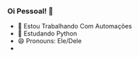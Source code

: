 ### Oi Pessoal! 👋

- 🔭 Estou Trabalhando Com Automações
- 🌱 Estudando Python
- 😄 Pronouns: Ele/Dele
- 

